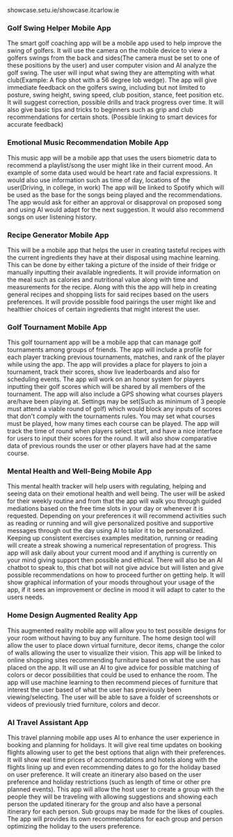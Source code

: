 showcase.setu.ie/showcase.itcarlow.ie

### Golf Swing Helper Mobile App 

The smart golf coaching app will be a mobile app used to help improve the swing of golfers. It will use the camera on the mobile device to view a golfers swings from the back and sides(The camera must be set to one of these positions by the user) and user computer vision and AI analyze the golf swing. The user will input what swing they are attempting with what club(Example: A flop shot with a 56 degree lob wedge). The app will give immediate feedback on the golfers swing, including but not limited to posture, swing height, swing speed, club position, stance, feet position etc. It will suggest correction, possible drills and track progress over time. It will also give basic tips and tricks to beginners such as grip and club recommendations for certain shots. (Possible linking to smart devices for accurate feedback)

### Emotional Music Recommendation Mobile App

This music app will be a mobile app that uses the users biometric data to recommend a playlist/song the user might like in their current mood. An example of some data used would be heart rate and facial expressions. It would also use information such as time of day, locations of the user(Driving, in college, in work) The app will be linked to Spotify which will be used as the base for the songs being played and the recommendations. The app would ask for either an approval or disapproval on proposed song and using AI would adapt for the next suggestion. It would also recommend songs on user listening history.

### Recipe Generator Mobile App

This will be a mobile app that helps the user in creating tasteful recipes with the current ingredients they have at their disposal using machine learning. This can be done by either taking a picture of the inside of their fridge or manually inputting their available ingredients. It will provide information on the meal such as calories and nutritional value along with time and measurements for the recipe. Along with this the app will help in creating general recipes and shopping lists for said recipes based on the users preferences. It will provide possible food pairings the user might like and healthier choices of certain ingredients that might interest the user. 
### Golf Tournament Mobile App

This golf tournament app will be a mobile app that can manage golf tournaments among groups of friends. The app will include a profile for each player tracking previous tournaments, matches, and rank of the player while using the app. The app will provides a place for players to join a tournament, track their scores, show live leaderboards and also for scheduling events. The app will work on an honor system for players inputting their golf scores which will be shared by all members of the tournament. The app will also include a GPS showing what courses players are/have been playing at. Settings may be set(Such as minimum of 3 people must attend a viable round of golf) which would block any inputs of scores that don't comply with the tournaments rules. You may set what courses must be played, how many times each course can be played. The app will track the time of round when players select start, and have a nice interface for users to input their scores for the round. It will also show comparative data of previous rounds the user or other players have had at the same course. 
### Mental Health and Well-Being Mobile App

This mental health tracker will help users with regulating, helping and seeing data on their emotional health and well being. The user will be asked for their weekly routine and from that the app will walk you through guided mediations based on the free time slots in your day or whenever it is requested. Depending on your preferences it will recommend activities such as reading or running and will give personalized positive and supportive messages through out the day using AI to tailor it to be personalized. Keeping up consistent exercises examples meditation, running or reading will create a streak showing a numerical representation of progress. This app will ask daily about your current mood and if anything is currently on your mind giving support then possible and ethical. There will also be an AI chatbot to speak to, this chat bot will not give advice but will listen and give possible recommendations on how to proceed further on getting help. It will show graphical information of your moods throughout your usage of the app, if it sees an improvement or decline in mood it will adapt to cater to the users needs. 

### Home Design Augmented Reality App

This augmented reality mobile app will allow you to test possible designs for your room without having to buy any furniture. The home design tool will allow the user to place down virtual furniture, decor items, change the color of walls allowing the user to visualize their vision. This app will be linked to online shopping sites recommending furniture based on what the user has placed on the app. It will use an AI to give advice for possible matching of colors or decor possibilities that could be used to enhance the room. The app will use machine learning to then recommend pieces of furniture that interest the user based of what the user has previously been viewing/selecting. The user will be able to save a folder of screenshots or videos of previously tried furniture, colors and decor. 

### AI Travel Assistant App

This travel planning mobile app uses AI to enhance the user experience in booking and planning for holidays. It will give real time updates on booking flights allowing user to get the best options that align with their preferences.  It will show real time prices of accommodations and hotels along with the flights lining up and even recommending dates to go for the holiday based on user preference.  It will create an itinerary also based on the user preference and holiday restrictions (such as length of time or other pre planned events). This app will allow the host user to create a group with the people they will be traveling with allowing suggestions and showing each person the updated itinerary for the group and also have a personal itinerary for each person.  Sub groups may be made for the likes of couples. The app will provides its own recommendations for each group and person optimizing the holiday to the users preference.

